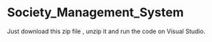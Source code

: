 # Society_Management_System
Just download this zip file , unzip it and run the code on Visual Studio.
